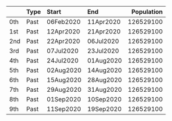 |     | Type   | Start     | End       |   Population |
|:----|:-------|:----------|:----------|-------------:|
| 0th | Past   | 06Feb2020 | 11Apr2020 |    126529100 |
| 1st | Past   | 12Apr2020 | 21Apr2020 |    126529100 |
| 2nd | Past   | 22Apr2020 | 06Jul2020 |    126529100 |
| 3rd | Past   | 07Jul2020 | 23Jul2020 |    126529100 |
| 4th | Past   | 24Jul2020 | 01Aug2020 |    126529100 |
| 5th | Past   | 02Aug2020 | 14Aug2020 |    126529100 |
| 6th | Past   | 15Aug2020 | 28Aug2020 |    126529100 |
| 7th | Past   | 29Aug2020 | 31Aug2020 |    126529100 |
| 8th | Past   | 01Sep2020 | 10Sep2020 |    126529100 |
| 9th | Past   | 11Sep2020 | 19Sep2020 |    126529100 |